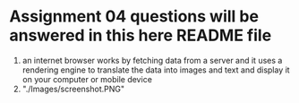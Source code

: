 # Assignment 04 questions will be answered in this here README file
1. an internet browser works by fetching data from a server and it uses a rendering engine to translate the data into images and text and display it on your computer or mobile device
2. "./Images/screenshot.PNG"